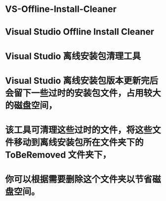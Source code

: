 # VS-Offline-Install-Cleaner
# Visual Studio Offline Install Cleaner
# Visual Studio 离线安装包清理工具
# Visual Studio 离线安装包版本更新完后会留下一些过时的安装包文件，占用较大的磁盘空间，
# 该工具可清理这些过时的文件，将这些文件移动到离线安装包所在文件夹下的 ToBeRemoved 文件夹下，
# 你可以根据需要删除这个文件夹以节省磁盘空间。
